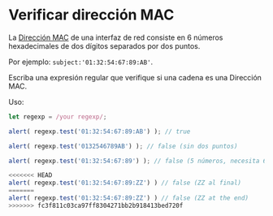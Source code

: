 # Verificar dirección MAC

La [Dirección MAC](https://es.wikipedia.org/wiki/Direcci%C3%B3n_MAC) de una interfaz de red consiste en 6  números hexadecimales de dos dígitos separados por dos puntos.

Por ejemplo: `subject:'01:32:54:67:89:AB'`.

Escriba una expresión regular que verifique si una cadena es una Dirección MAC.

Uso:
```js
let regexp = /your regexp/;

alert( regexp.test('01:32:54:67:89:AB') ); // true

alert( regexp.test('0132546789AB') ); // false (sin dos puntos)

alert( regexp.test('01:32:54:67:89') ); // false (5 números, necesita 6)

<<<<<<< HEAD
alert( regexp.test('01:32:54:67:89:ZZ') ) // false (ZZ al final)
=======
alert( regexp.test('01:32:54:67:89:ZZ') ) // false (ZZ at the end)
>>>>>>> fc3f811c03ca97ff8304271bb2b918413bed720f
```
